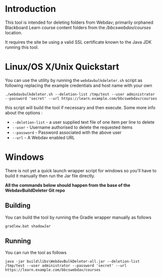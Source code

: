 # Introduction

This tool is intended for deleting folders from Webdav; primarily 
orphaned Blackboard Learn course content folders from the */bbcswebdav/courses*
location.

It requires the site be using a valid SSL certificate known to the 
Java JDK running this tool.

# Linux/OS X/Unix Quickstart

You can use the utility by running the `webdavbulkdeleter.sh` script as
following replacing the example credentials and host name with your own

    ./webdavbulkdeleter.sh --deletion-list /tmp/test --user administrator --password 'secret' --url https://learn.example.com/bbcswebdav/courses

this script will build the tool if necessary and then execute. Some more info
about the options :

* `--deletion-list` - a user supplied text file of one item per line to delete
* `--user` - Username authorised to delete the requested items
* `--password` - Password associated with the above user
* `--url` - A Webdav enabled URL

# Windows

There is not yet a quick launch wrapper script for windows so you'll have to 
build it manually then run the Jar file directly.

**All the commands below should happen from the base of the WebdavBuildDeleter
Git repo**

## Building

You can build the tool by running the Gradle wrapper manually as follows

    gradlew.bat shadowJar

## Running

You can run the tool as follows

    java -jar build\libs\WebdavBulkDeleter-all.jar --deletion-list /tmp/test --user administrator --password 'secret' --url https://learn.example.com/bbcswebdav/courses



